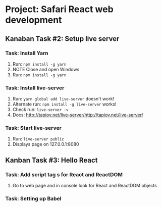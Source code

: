 # Project: Safari React web development

## Kanaban Task #2: Setup live server

### Task: Install Yarn

1. Run: ```npm install -g yarn```
2. NOTE Close and open Windows
3. Run: ```npm install -g yarn```

### Task: Install live-server

1. Run: ```yarn global add live-server``` doesn't work!
2. Alternate run: ```npm install -g live-server``` works!
3. Check run: ```live-server -v```
4. Docs: <http://tapiov.net/live-server/http://tapiov.net/live-server/>

### Task: Start live-server

1. Run: ```live-server public```
2. Displays page on 127.0.0.1:8080

## Kanban Task #3: Hello React

### Task: Add script tag s for React and ReactDOM

1. Go to web page and in console look for React and ReactDOM objects

### Task: Setting up Babel
